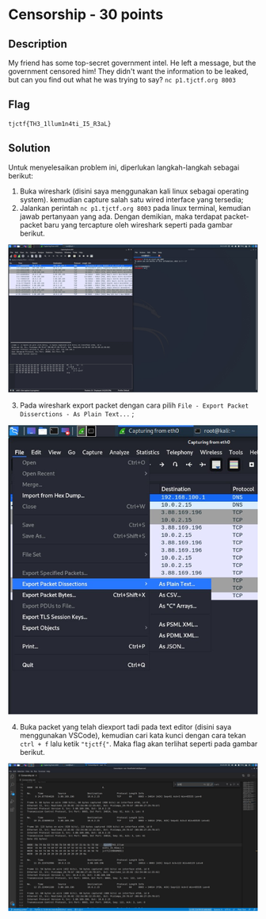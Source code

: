 # Censorship - 30 points
## Description

My friend has some top-secret government intel. He left a message, but the government censored him! They didn't want the information to be leaked, but can you find out what he was trying to say? ```nc p1.tjctf.org 8003```

## Flag

```
tjctf{TH3_1llum1n4ti_I5_R3aL}
```

## Solution

Untuk menyelesaikan problem ini, diperlukan langkah-langkah sebagai berikut:

1. Buka wireshark (disini saya menggunakan kali linux sebagai operating system). kemudian capture salah satu wired interface yang tersedia;
2. Jalankan perintah ```nc p1.tjctf.org 8003``` pada linux terminal, kemudian jawab pertanyaan yang ada. Dengan demikian, maka terdapat packet-packet baru yang tercapture oleh wireshark seperti pada gambar berikut.

![image](/img/01.jpg)

3. Pada wireshark export packet dengan cara pilih ```File - Export Packet Disserctions - As Plain Text...``` ;

![image](/img/02.jpg)

4. Buka packet yang telah diexport tadi pada text editor (disini saya menggunakan VSCode), kemudian cari kata kunci dengan cara tekan ```ctrl + f``` lalu ketik ```"tjctf{"```. Maka flag akan terlihat seperti pada gambar berikut.

![image](/img/03.jpg)